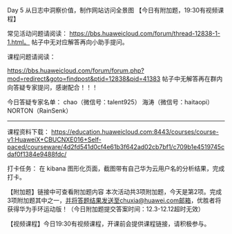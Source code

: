 Day 5 从日志中洞察价值，制作网站访问全景图
【今日有附加题，19:30有视频课程】

常见活动问题请阅读：
https://bbs.huaweicloud.com/forum/thread-12838-1-1.html。
帖子中无对应解答再向小助手提问。

课程问题请阅读：

https://bbs.huaweicloud.com/forum/forum.php?mod=redirect&goto=findpost&ptid=12838&pid=41383
帖子中无解答再在群内向答疑专家提问，感谢配合！！！

今日答疑专家名单：
chao（微信号：talent925）
海涛（微信号：haitaopi）
NORTON（RainSenk）

------------------

课程资料下载：
https://education.huaweicloud.com:8443/courses/course-v1:HuaweiX+CBUCNXE016+Self-paced/courseware/4d2fd541d0cf4e61b3f642ad02cb7bf1/c709b1e4519745cdaf0f1384e9488fdc/

打卡任务：
在 kibana 图形化页面，截图带有自己华为云用户名的分析结果，完成打卡。

【附加题】链接中可查看附加题内容
本次活动共3项附加题，今天是第2项。完成3项附加题其中之一，并将答题结果发送至chuxia@huawei.com邮箱，优胜者将获得华为手环运动版！（今日附加题提交答案时间：12.3-12.12超时无效）

【视频课程】今日19:30有视频课程，开课前会提供课程链接，请积极参与。

